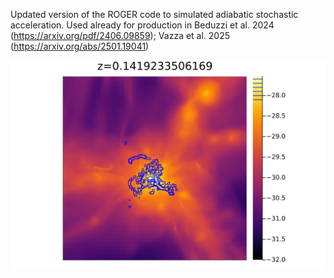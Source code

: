 Updated version of the ROGER code to simulated adiabatic stochastic acceleration.
Used already for production in Beduzzi et al. 2024 (https://arxiv.org/pdf/2406.09859); Vazza et al. 2025 (https://arxiv.org/abs/2501.19041)


<img src="E21_175_dens_radio.png" alt="alt text" width="whatever" height="whatever">

